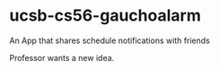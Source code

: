 # ucsb-cs56-gauchoalarm
An App that shares schedule notifications with friends

Professor wants a new idea.
